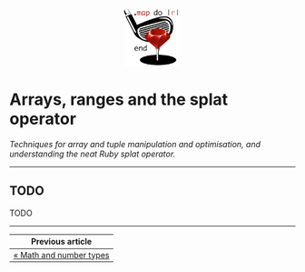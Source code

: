 <p align="center"><img width="100" src="../assets/golf.png"></p>

# Arrays, ranges and the splat operator

*Techniques for array and tuple manipulation and optimisation, and understanding the neat Ruby splat operator.*

------

## TODO

TODO

------

|             Previous article             |
| :--------------------------------------: |
| [« Math and number types](../articles/5.md) |

